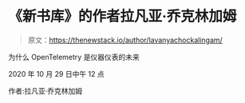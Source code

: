 # 《新书库》的作者拉凡亚·乔克林加姆

> 原文：<https://thenewstack.io/author/lavanyachockalingam/>

为什么 OpenTelemetry 是仪器仪表的未来

2020 年 10 月 29 日中午 12 点

作者:拉凡亚·乔克林加姆